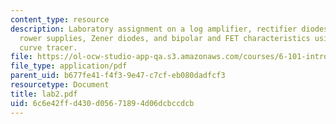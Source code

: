 ```yaml
---
content_type: resource
description: Laboratory assignment on a log amplifier, rectifier diodes and rectifier
  rower supplies, Zener diodes, and bipolar and FET characteristics using the Tektronix
  curve tracer.
file: https://ol-ocw-studio-app-qa.s3.amazonaws.com/courses/6-101-introductory-analog-electronics-laboratory-spring-2007/6c6e42ffd430d05671894d06dcbccdcb_lab2.pdf
file_type: application/pdf
parent_uid: b677fe41-f4f3-9e47-c7cf-eb080dadfcf3
resourcetype: Document
title: lab2.pdf
uid: 6c6e42ff-d430-d056-7189-4d06dcbccdcb
---
```

